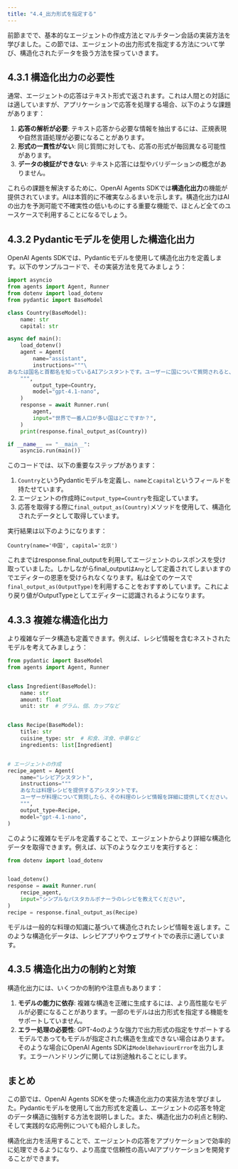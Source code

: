 ```yaml
---
title: "4.4_出力形式を指定する"
---
```



前節までで、基本的なエージェントの作成方法とマルチターン会話の実装方法を学びました。この節では、エージェントの出力形式を指定する方法について学び、構造化されたデータを扱う方法を探っていきます。

## 4.3.1 構造化出力の必要性

通常、エージェントの応答はテキスト形式で返されます。これは人間との対話には適していますが、アプリケーションで応答を処理する場合、以下のような課題があります：

1. **応答の解析が必要**: テキスト応答から必要な情報を抽出するには、正規表現や自然言語処理が必要になることがあります。
2. **形式の一貫性がない**: 同じ質問に対しても、応答の形式が毎回異なる可能性があります。
3. **データの検証ができない**: テキスト応答には型やバリデーションの概念がありません。

これらの課題を解決するために、OpenAI Agents SDKでは**構造化出力**の機能が提供されています。AIは本質的に不確実なふるまいを示します。構造化出力はAIの出力を予測可能で不確実性の低いものにする重要な機能で、ほとんど全てのユースケースで利用することになるでしょう。

## 4.3.2 Pydanticモデルを使用した構造化出力

OpenAI Agents SDKでは、Pydanticモデルを使用して構造化出力を定義します。以下のサンプルコードで、その実装方法を見てみましょう：

```python
import asyncio
from agents import Agent, Runner
from dotenv import load_dotenv
from pydantic import BaseModel

class Country(BaseModel):
    name: str
    capital: str

async def main():
    load_dotenv()
    agent = Agent(
        name="assistant",
        instructions="""\
あなたは国名と首都名を知っているAIアシスタントです。ユーザーに国について質問されると、国名と首都名を答えます。
    """,
        output_type=Country,
        model="gpt-4.1-nano",
    )
    response = await Runner.run(
        agent,
        input="世界で一番人口が多い国はどこですか？",
    )
    print(response.final_output_as(Country))

if __name__ == "__main__":
    asyncio.run(main())
```

このコードでは、以下の重要なステップがあります：

1. `Country`というPydanticモデルを定義し、`name`と`capital`というフィールドを持たせています。
2. エージェントの作成時に`output_type=Country`を指定しています。
3. 応答を取得する際に`final_output_as(Country)`メソッドを使用して、構造化されたデータとして取得しています。

実行結果は以下のようになります：

```
Country(name='中国', capital='北京')
```

これまではresponse.final_outputを利用してエージェントのレスポンスを受け取っていました。しかしながらfinal_outputは`Any`として定義されてしまいますのでエディターの恩恵を受けられなくなります。私は全てのケースで`final_output_as(OutputType)`を利用することをおすすめしています。これにより戻り値がOutputTypeとしてエディターに認識されるようになります。

## 4.3.3 複雑な構造化出力

より複雑なデータ構造も定義できます。例えば、レシピ情報を含むネストされたモデルを考えてみましょう：

```python
from pydantic import BaseModel
from agents import Agent, Runner


class Ingredient(BaseModel):
    name: str
    amount: float
    unit: str  # グラム、個、カップなど


class Recipe(BaseModel):
    title: str
    cuisine_type: str  # 和食、洋食、中華など
    ingredients: list[Ingredient]


# エージェントの作成
recipe_agent = Agent(
    name="レシピアシスタント",
    instructions="""
    あなたは料理レシピを提供するアシスタントです。
    ユーザーが料理について質問したら、その料理のレシピ情報を詳細に提供してください。
    """,
    output_type=Recipe,
    model="gpt-4.1-nano",
)

```

このように複雑なモデルを定義することで、エージェントからより詳細な構造化データを取得できます。例えば、以下のようなクエリを実行すると：

```python
from dotenv import load_dotenv


load_dotenv()
response = await Runner.run(
    recipe_agent,
    input="シンプルなパスタカルボナーラのレシピを教えてください",
)
recipe = response.final_output_as(Recipe)
```

モデルは一般的な料理の知識に基づいて構造化されたレシピ情報を返します。このような構造化データは、レシピアプリやウェブサイトでの表示に適しています。


## 4.3.5 構造化出力の制約と対策

構造化出力には、いくつかの制約や注意点もあります：

1. **モデルの能力に依存**: 複雑な構造を正確に生成するには、より高性能なモデルが必要になることがあります。一部のモデルは出力形式を指定する機能をサポートしていません。
2. **エラー処理の必要性**: GPT-4oのような強力で出力形式の指定をサポートするモデルであってもモデルが指定された構造を生成できない場合はあります。そのような場合にOpenAI Agents SDKは`ModelBehaviourError`を出力します。エラーハンドリングに関しては別途触れることにします。


## まとめ

この節では、OpenAI Agents SDKを使った構造化出力の実装方法を学びました。Pydanticモデルを使用して出力形式を定義し、エージェントの応答を特定のデータ構造に強制する方法を説明しました。また、構造化出力の利点と制約、そして実践的な応用例についても紹介しました。

構造化出力を活用することで、エージェントの応答をアプリケーションで効率的に処理できるようになり、より高度で信頼性の高いAIアプリケーションを開発することができます。

